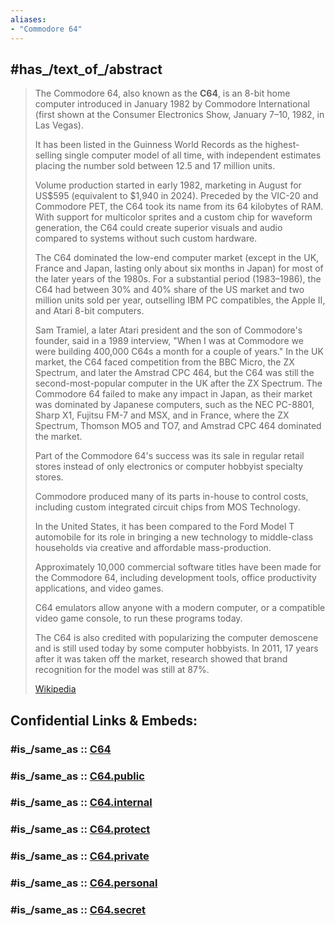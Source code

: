 ```yaml
---
aliases:
- "Commodore 64"
---
```


## #has_/text_of_/abstract 

> The Commodore 64, also known as the **C64**, is an 8-bit home computer 
> introduced in January 1982 by Commodore International 
> (first shown at the Consumer Electronics Show, January 7–10, 1982, in Las Vegas). 
> 
> It has been listed in the Guinness World Records as 
> the highest-selling single computer model of all time, 
> with independent estimates placing the number sold between 12.5 and 17 million units. 
> 
> Volume production started in early 1982, 
> marketing in August for US$595 (equivalent to $1,940 in 2024). 
> Preceded by the VIC-20 and Commodore PET, the C64 took its name from its 64 kilobytes of RAM. 
> With support for multicolor sprites and a custom chip for waveform generation, 
> the C64 could create superior visuals and audio compared to systems without such custom hardware.
>
> The C64 dominated the low-end computer market (except in the UK, France and Japan, 
> lasting only about six months in Japan) for most of the later years of the 1980s. 
> For a substantial period (1983–1986), the C64 had between 30% and 40% share of the US market 
> and two million units sold per year, outselling IBM PC compatibles, the Apple II, 
> and Atari 8-bit computers. 
> 
> Sam Tramiel, a later Atari president and the son of Commodore's founder, said in a 1989 interview, 
> "When I was at Commodore we were building 400,000 C64s a month for a couple of years." 
> In the UK market, the C64 faced competition from the BBC Micro, the ZX Spectrum, 
> and later the Amstrad CPC 464, 
> but the C64 was still the second-most-popular computer in the UK after the ZX Spectrum. 
> The Commodore 64 failed to make any impact in Japan, 
> as their market was dominated by Japanese computers, 
> such as the NEC PC-8801, Sharp X1, Fujitsu FM-7 and MSX, 
> and in France, where the ZX Spectrum, Thomson MO5 and TO7, and Amstrad CPC 464 dominated the market.
>
> Part of the Commodore 64's success was its sale in regular retail stores 
> instead of only electronics or computer hobbyist specialty stores. 
> 
> Commodore produced many of its parts in-house to control costs, 
> including custom integrated circuit chips from MOS Technology. 
> 
> In the United States, it has been compared to the Ford Model T automobile for its role in 
> bringing a new technology to middle-class households via creative and affordable mass-production. 
> 
> Approximately 10,000 commercial software titles have been made for the Commodore 64, 
> including development tools, office productivity applications, and video games. 
> 
> C64 emulators allow anyone with a modern computer, 
> or a compatible video game console, to run these programs today. 
> 
> The C64 is also credited with popularizing the computer demoscene 
> and is still used today by some computer hobbyists. 
> In 2011, 17 years after it was taken off the market, research showed that 
> brand recognition for the model was still at 87%.
>
> [Wikipedia](https://en.wikipedia.org/wiki/Commodore%2064) 


## Confidential Links & Embeds: 

### #is_/same_as :: [C64](/_Standards/Technology/IT/Computer_Hardware/Computer/C64.md) 

### #is_/same_as :: [C64.public](/_public/Technology/IT/Computer_Hardware/Computer/C64.public.md) 

### #is_/same_as :: [C64.internal](/_internal/Technology/IT/Computer_Hardware/Computer/C64.internal.md) 

### #is_/same_as :: [C64.protect](/_protect/Technology/IT/Computer_Hardware/Computer/C64.protect.md) 

### #is_/same_as :: [C64.private](/_private/Technology/IT/Computer_Hardware/Computer/C64.private.md) 

### #is_/same_as :: [C64.personal](/_personal/Technology/IT/Computer_Hardware/Computer/C64.personal.md) 

### #is_/same_as :: [C64.secret](/_secret/Technology/IT/Computer_Hardware/Computer/C64.secret.md)

